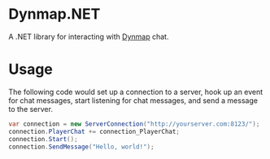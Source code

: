 Dynmap.NET
==========

A .NET library for interacting with [Dynmap](https://github.com/webbukkit/dynmap) chat. 

Usage
==========

The following code would set up a connection to a server, hook up an event for chat messages, start listening for chat messages, and send a message to the server.

```csharp
var connection = new ServerConnection("http://yourserver.com:8123/");
connection.PlayerChat += connection_PlayerChat;
connection.Start();
connection.SendMessage("Hello, world!");
```
